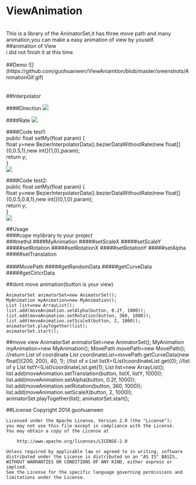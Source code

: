 # ViewAnimation
<br>
This is a library of the AnimatorSet,it has three move path and many animation,you can make a easy animation of view by youself.
<br>
##animation of View<br>
i did not finish it at this time<br>
<br>
##Demo
![](https://github.com/guohuanwen/ViewAniamtion/blob/master/sreenshots/AnimationGif.gif)<br>
<br>
<br>
##Interpolator  
  
####Direction
![](https://github.com/guohuanwen/ViewAniamtion/blob/master/sreenshots/direction.jpg)  
  
####Rate
![](https://github.com/guohuanwen/ViewAniamtion/blob/master/sreenshots/rate.jpg)  
  
####Code test1:  
public float setMy(float param) {  
float y=new BezierInterpolatorData().bezierDataWithoutRate(new float[]{0,0.5,1},new int[]{1,0},param);  
return y;  
}  
![](https://github.com/guohuanwen/ViewAniamtion/blob/master/sreenshots/twoLine.jpg)
  
####Code test2:  
public float setMy(float param) {  
float y=new BezierInterpolatorData().bezierDataWithoutRate(new float[]{0,0.5,0.8,1},new int[]{0,1,0},param);  
return y;  
}  
![](https://github.com/guohuanwen/ViewAniamtion/blob/master/sreenshots/threeLine.jpg)  
  
  
  
##Usage
<br>
####cope mylibrary to your project
<br>
###methd
####MyAnimation 
#####setScaleX
#####setScaleY
#####setRotation
#####setRotationX
#####setRotationY
#####setAlpha
#####setTranslation
<br>
<br>
####MovePath 
#####getRandomData
#####getCurveData
#####getCirlcrData

##dont move animation(button is your view)

    AnimatorSet animatorSet=new AnimatorSet();
    MyAnimation myAnimation=new MyAnimation();
    List list=new ArrayList();
    list.add(moveAnimation.setAlpha(button, 0.2f, 1000));
    list.add(moveAnimation.setRotation(button, 360, 1000));
    list.add(moveAnimation.setScaleX(button, 2, 1000));
    animatorSet.playTogether(list);
    animatorSet.start();

##move view
    AnimatorSet animatorSet=new AnimatorSet();
    MyAnimation myAnimation=new MyAnimation();
    MovePath movePath=new MovePath();
    //return List of coordinate
    List coordinateList=movePath.getCurveData(new float[]{200, 200}, 40, 1);
    //list of x
    List listX=(List)coordinateList.get(0);
    //list of y
    List listY=(List)coordinateList.get(1);
    List list=new ArrayList();
    list.add(moveAnimation.setTranslation(button, listX, listY, 1000));
    list.add(moveAnimation.setAlpha(button, 0.2f, 1000));
    list.add(moveAnimation.setRotation(button, 360, 1000));
    list.add(moveAnimation.setScaleX(button, 2, 1000));
    animatorSet.playTogether(list);
    animatorSet.start();





##License
    Copyright 2014 guohuanwen

    Licensed under the Apache License, Version 2.0 (the "License");
    you may not use this file except in compliance with the License.
    You may obtain a copy of the License at

        http://www.apache.org/licenses/LICENSE-2.0
    
    Unless required by applicable law or agreed to in writing, software
    distributed under the License is distributed on an "AS IS" BASIS,
    WITHOUT WARRANTIES OR CONDITIONS OF ANY KIND, either express or implied.
    See the License for the specific language governing permissions and
    limitations under the License.




